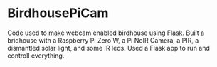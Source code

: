 # BirdhousePiCam
Code used to make webcam enabled birdhouse using Flask.
Built a bridhouse with a Raspberry Pi Zero W, a Pi NoIR Camera, a PIR, a dismantled solar light, and some IR leds.
Used a Flask app to run and controll everything.
